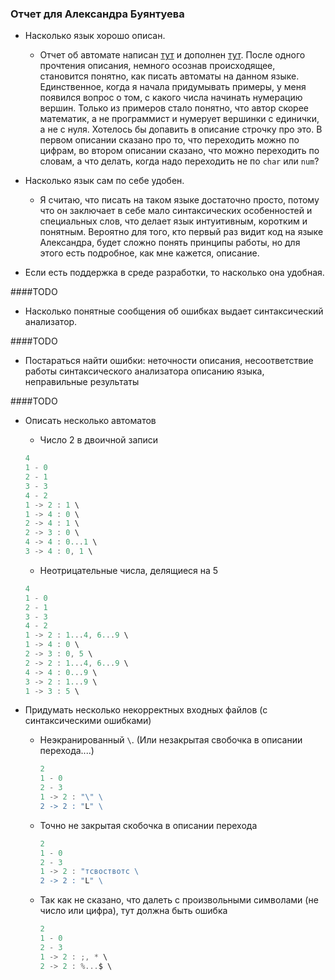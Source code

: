 ### Отчет для Александра Буянтуева

   * Насколько язык хорошо описан.
        * Отчет об автомате написан [тут](https://github.com/alexbuyan/fl-2021-hse-win/blob/HW01/SOLUTION.md) 
   и дополнен [тут](https://github.com/alexbuyan/fl-2021-hse-win/blob/HW02/SOLUTION.md). После одного 
   прочтения описания, немного осознав происходящее,  становится  понятно, как писать автоматы на данном языке. 
   Единственное, когда я начала придумывать примеры, у меня появился вопрос о том, 
   с какого числа начинать нумерацию вершин. Только из примеров стало понятно, что автор скорее
   математик, а не программист и нумерует вершинки с единички, а не с нуля. Хотелось бы допавить в описание 
   строчку про это. В первом описании сказано про то, что переходить можно по цифрам, во втором 
   описании сказано, что можно переходить по словам, а что делать, когда надо переходить не по `char` 
   или `num`? 
   
   * Насколько язык сам по себе удобен.
        * Я считаю, что писать на таком языке достаточно просто, потому что он заключает в себе мало синтаксических
   особенностей и специальных слов, что делает язык интуитивным, коротким и понятным. Вероятно для того, 
   кто первый раз видит код на языке Александра, будет сложно понять принципы работы, но для этого есть
   подробное, как мне кажется, описание. 
   
   * Если есть поддержка в среде разработки, то насколько она удобная.
   
####TODO
   
   * Насколько понятные сообщения об ошибках выдает синтаксический анализатор.
   
   
####TODO
   
   * Постараться найти ошибки: неточности описания, несоответствие работы синтаксического анализатора описанию языка, неправильные результаты
   
####TODO
   
   * Описать несколько автоматов
        * Число 2 в двоичной записи
        ```javascript
     4
     1 - 0
     2 - 1
     3 - 3
     4 - 2
     1 -> 2 : 1 \
     1 -> 4 : 0 \
     2 -> 4 : 1 \
     2 -> 3 : 0 \
     4 -> 4 : 0...1 \
     3 -> 4 : 0, 1 \
        ```
       * Неотрицательные числа, делящиеся на 5
       ```javascript
     4
     1 - 0
     2 - 1
     3 - 3
     4 - 2
     1 -> 2 : 1...4, 6...9 \
     1 -> 4 : 0 \
     2 -> 3 : 0, 5 \
     2 -> 2 : 1...4, 6...9 \
     4 -> 4 : 0...9 \
     3 -> 2 : 1...9 \
     1 -> 3 : 5 \
        ```
        
   * Придумать несколько некорректных входных файлов (с синтаксическими ошибками)
   
       * Неэкранированный `\`. (Или незакрытая свобочка в описании перехода....)
           ```javascript
         2
         1 - 0
         2 - 3
         1 -> 2 : "\" \
         2 -> 2 : "L" \
            ```
       * Точно не закрытая скобочка в описании перехода
           ```javascript
         2
         1 - 0
         2 - 3
         1 -> 2 : "тсвоствотс \
         2 -> 2 : "L" \
            ```
         
       * Так как не сказано, что далеть с произвольными символами (не число или цифра), 
          тут должна быть ошибка
           ```javascript
         2
         1 - 0
         2 - 3
         1 -> 2 : ;, * \
         2 -> 2 : %...$ \
            ```